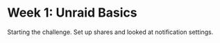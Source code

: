 # Week 1: Unraid Basics  
Starting the challenge. Set up shares and looked at notification settings.
